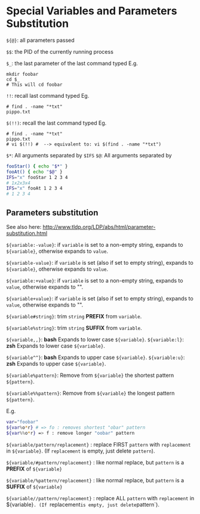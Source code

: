 # Special Variables and Parameters Substitution

`${@}`:  all parameters passed

`$$`: the PID of the currently running process

`$_`: the last parameter of the last command typed
E.g.
```
mkdir foobar
cd $_
# This will cd foobar
```

`!!`: recall last command typed
Eg.
```
# find . -name "*txt"
pippo.txt
```
`$(!!)`: recall the last command typed
Eg.
```
# find . -name "*txt"
pippo.txt
# vi $(!!) #  --> equivalent to: vi $(find . -name "*txt")
```

`$*`: All arguments separated by `$IFS`
`$@`: All arguments separated by ` `
```bash
fooStar() { echo "$*" }
fooAt() { echo "$@" }
IFS="x" fooStar 1 2 3 4
# 1x2x3x4
IFS="x" fooAt 1 2 3 4
# 1 2 3 4
```

## Parameters substitution

See also here: http://www.tldp.org/LDP/abs/html/parameter-substitution.html

`${variable:-value}`: if `variable` is set to a non-empty string, expands to `${variable}`, otherwise expands to `value`.

`${variable-value}`: if `variable` is set (also if set to empty string), expands to `${variable}`, otherwise expands to `value`.

`${variable:+value}`: if `variable` is set to a non-empty string, expands to `value`, otherwise expands to "".

`${variable+value}`: if `variable` is set (also if set to empty string), expands to `value`, otherwise expands to "".

`${variable#string}`: trim `string` **PREFIX** from `variable`.

`${variable%string}`: trim `string` **SUFFIX** from `variable`.

`${variable,,}`: **bash** Expands to lower case `${variable}`.
`${variable:l}`: **zsh** Expands to lower case `${variable}`.

`${variable^^}`: **bash** Expands to upper case `${variable}`.
`${variable:u}`: **zsh** Expands to upper case `${variable}`.

`${variable%pattern}`: Remove from `${variable}` the shortest pattern `${pattern}`.

`${variable%%pattern}`: Remove from `${variable}` the longest pattern `${pattern}`.

E.g.
```bash
var="foobar"
${var%o*r} # => fo : removes shortest "obar" pattern
${var%%o*r} => f : remove longer "oobar" pattern
```

`${variable/pattern/replacement}` : replace FIRST `pattern` with `replacement` in `${variable}`.
(If `replacement` is empty, just delete `pattern`).

`${variable/#pattern/replacement}` : like normal replace, but `pattern` is a **PREFIX** of
`${variable}`

`${variable/%pattern/replacement}` : like normal replace, but `pattern` is a **SUFFIX** of
`${variable}`

`${variable//pattern/replacement}` : replace ALL `pattern` with `replacement` in ${variable}`.
(If `replacement` is empty, just delete `pattern`).



